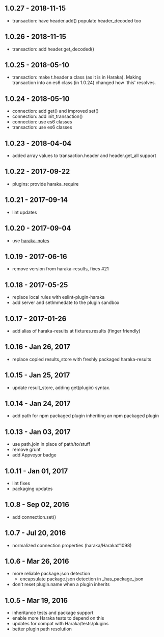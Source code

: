 
## 1.0.27 - 2018-11-15

- transaction: have header.add() populate header_decoded too

## 1.0.26 - 2018-11-15

- transaction: add header.get_decoded()

## 1.0.25 - 2018-05-10

- transaction: make t.header a class (as it is in Haraka). Making transaction
  into an es6 class (in 1.0.24) changed how 'this' resolves.

## 1.0.24 - 2018-05-10

- connection: add get() and improved set()
- connection: add init_transaction()
- connection: use es6 classes
- transaction: use es6 classes


## 1.0.23 - 2018-04-04

- added array values to transaction.header and header.get_all support


## 1.0.22 - 2017-09-22

- plugins: provide haraka_require


## 1.0.21 - 2017-09-14

- lint updates


## 1.0.20 - 2017-09-04

- use [haraka-notes](https://github.com/haraka/haraka-notes)


## 1.0.19 - 2017-06-16

- remove version from haraka-results, fixes #21

## 1.0.18 - 2017-05-25

- replace local rules with eslint-plugin-haraka
- add server and setImmedate to the plugin sandbox

## 1.0.17 - 2017-01-26

- add alias of haraka-results at fixtures.results (finger friendly)

## 1.0.16 - Jan 26, 2017

- replace copied results_store with freshly packaged haraka-results

## 1.0.15 - Jan 25, 2017

- update result_store, adding get(plugin) syntax.

## 1.0.14 - Jan 24, 2017

- add path for npm packaged plugin inheriting an npm packaged plugin

## 1.0.13 - Jan 03, 2017

- use path.join in place of path/to/stuff
- remove grunt
- add Appveyor badge

## 1.0.11 - Jan 01, 2017

- lint fixes
- packaging updates

## 1.0.8 - Sep 02, 2016

- add connection.set()

## 1.0.7 - Jul 20, 2016

- normalized connection properties (haraka/Haraka#1098)

## 1.0.6 - Mar 26, 2016

- more reliable package.json detection
    * encapsulate package.json detection in _has_package_json
- don't reset plugin.name when a plugin inherits

## 1.0.5 - Mar 19, 2016

- inheritance tests and package support
- enable more Haraka tests to depend on this
- updates for compat with Haraka/tests/plugins
- better plugin path resolution
